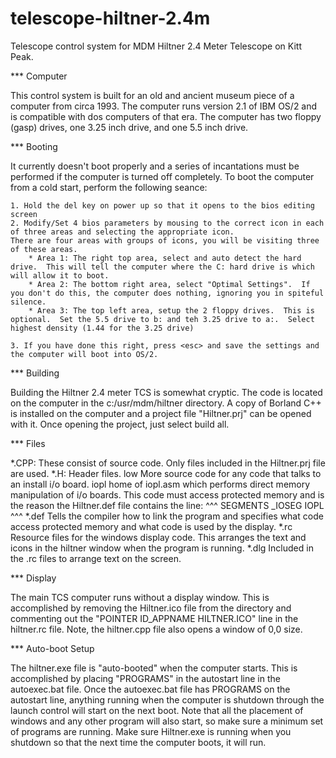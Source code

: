 # telescope-hiltner-2.4m
Telescope control system for MDM Hiltner 2.4 Meter Telescope on Kitt Peak.

*** Computer

This control system is built for an old and ancient museum piece of a computer from circa 1993.
The computer runs version 2.1 of IBM OS/2 and is compatible with dos computers of that era.
The computer has two floppy (gasp) drives, one 3.25 inch drive, and one 5.5 inch drive.

*** Booting

It currently doesn't boot properly and a series of incantations must be performed if the computer is turned off completely.
To boot the computer from a cold start, perform the following seance:

    1. Hold the del key on power up so that it opens to the bios editing screen
    2. Modify/Set 4 bios parameters by mousing to the correct icon in each of three areas and selecting the appropriate icon.
    There are four areas with groups of icons, you will be visiting three of these areas.
        * Area 1: The right top area, select and auto detect the hard drive.  This will tell the computer where the C: hard drive is which will allow it to boot.
        * Area 2: The bottom right area, select "Optimal Settings".  If you don't do this, the computer does nothing, ignoring you in spiteful silence.
        * Area 3: The top left area, setup the 2 floppy drives.  This is optional.  Set the 5.5 drive to b: and teh 3.25 drive to a:.  Select highest density (1.44 for the 3.25 drive)

    3. If you have done this right, press <esc> and save the settings and the computer will boot into OS/2.

*** Building

Building the Hiltner 2.4 meter TCS is somewhat cryptic.  The code is located on the computer in the c:/usr/mdm/hiltner directory.
A copy of Borland C++ is installed on the computer and a project file "Hiltner.prj" can be opened with it.
Once opening the project, just select build all.

*** Files

*.CPP:  These consist of source code.  Only files included in the Hiltner.prj file are used.
*.H:    Header files.
low     More source code for any code that talks to an install i/o board.
iopl    home of iopl.asm which performs direct memory manipulation of i/o boards.  This code must access protected memory and is the reason the Hiltner.def file contains the line:
^^^
SEGMENTS
        _IOSEG IOPL
^^^
*.def   Tells the compiler how to link the program and specifies what code access protected memory and what code is used by the display.
*.rc    Resource files for the windows display code.  This arranges the text and icons in the hiltner window when the program is running.
*.dlg   Included in the .rc files to arrange text on the screen.

*** Display

The main TCS computer runs without a display window.
This is accomplished by removing the Hiltner.ico file from the directory and commenting out the "POINTER ID_APPNAME HILTNER.ICO" line in the hiltner.rc file.
Note, the hiltner.cpp file also opens a window of 0,0 size.

*** Auto-boot Setup

The hiltner.exe file is "auto-booted" when the computer starts.  This is accomplished by placing "PROGRAMS" in the autostart line in the autoexec.bat file.
Once the autoexec.bat file has PROGRAMS on the autostart line, anything running when the computer is shutdown through the launch control will start on the next boot.
Note that all the placement of windows and any other program will also start, so make sure a minimum set of programs are running.
Make sure Hiltner.exe is running when you shutdown so that the next time the computer boots, it will run.



